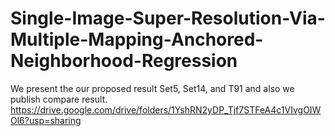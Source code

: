 # Single-Image-Super-Resolution-Via-Multiple-Mapping-Anchored-Neighborhood-Regression
We present the our proposed result Set5, Set14, and T91 and also we publish compare result.
https://drive.google.com/drive/folders/1YshRN2yDP_Tjf7STFeA4c1VIvgOIWOl6?usp=sharing
